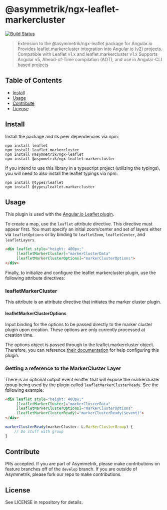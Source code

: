 # @asymmetrik/ngx-leaflet-markercluster

[![Build Status][travis-image]][travis-url]

[travis-url]: https://travis-ci.org/Asymmetrik/ngx-leaflet-markercluster/
[travis-image]: https://travis-ci.org/Asymmetrik/ngx-leaflet-markercluster.svg


> Extension to the @asymmetrik/ngx-leaflet package for Angular.io
> Provides leaflet.markercluster integration into Angular.io (v2) projects. Compatible with Leaflet v1.x and leaflet.markercluster v1.x
> Supports Angular v5, Ahead-of-Time compilation (AOT), and use in Angular-CLI based projects


## Table of Contents
- [Install](#install)
- [Usage](#usage)
- [Contribute](#contribute)
- [License](#license)


## Install
Install the package and its peer dependencies via npm:
```
npm install leaflet
npm install leaflet.markercluster
npm install @asymmetrik/ngx-leaflet
npm install @asymmetrik/ngx-leaflet-markercluster
```

If you intend to use this library in a typescript project (utilizing the typings), you will need to also install the leaflet typings via npm:
```
npm install @types/leaflet
npm install @types/leaflet.markercluster
```

## Usage

This plugin is used with the [Angular.io Leaflet plugin](https://github.com/Asymmetrik/ngx-leaflet).

To create a map, use the ```leaflet``` attribute directive. This directive must appear first.
You must specify an initial zoom/center and set of layers either via ```leafletOptions``` or by binding to ```leafletZoom```, ```leafletCenter```, and ```leafletLayers```.

```html
<div leaflet style="height: 400px;"
     [leafletMarkerCluster]="markerClusterData"
     [leafletMarkerClusterOptions]="markerClusterOptions">
</div>
```

Finally, to initialize and configure the leaflet markercluster plugin, use the following attribute directives:

### leafletMarkerCluster
This attribute is an attribute directive that initiates the marker cluster plugin. 

#### leafletMarkerClusterOptions
Input binding for the options to be passed directly to the marker cluster plugin upon creation.
These options are only currently processed at creation time.

The options object is passed through to the leaflet.markercluster object.
Therefore, you can reference [their documentation](https://github.com/Leaflet/Leaflet.markercluster) for help configuring this plugin. 


### Getting a reference to the MarkerCluster Layer
There is an optional output event emitter that will expose the markercluster group being used by the plugin called ```leafletMarkerClusterReady```.
See the following example:

```html
<div leaflet style="height: 400px;"
     [leafletMarkerCluster]="markerClusterData"
     [leafletMarkerClusterOptions]="markerClusterOptions"
     (leafletMarkerClusterReady)="markerClusterReady($event)">
</div>
```

```js
markerClusterReady(markerCluster: L.MarkerClusterGroup) {
	// Do stuff with group
}
```


## Contribute
PRs accepted. If you are part of Asymmetrik, please make contributions on feature branches off of the ```develop``` branch. If you are outside of Asymmetrik, please fork our repo to make contributions.

## License
See LICENSE in repository for details.
